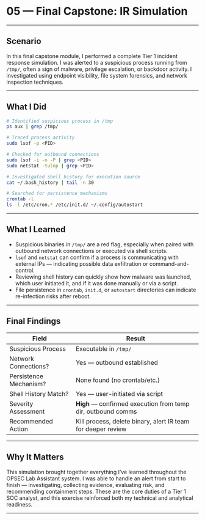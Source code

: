 # 05 — Final Capstone: IR Simulation

---

## Scenario

In this final capstone module, I performed a complete Tier 1 incident response simulation. I was alerted to a suspicious process running from `/tmp/`, often a sign of malware, privilege escalation, or backdoor activity. I investigated using endpoint visibility, file system forensics, and network inspection techniques.

---

## What I Did

```bash
# Identified suspicious process in /tmp
ps aux | grep /tmp/

# Traced process activity
sudo lsof -p <PID>

# Checked for outbound connections
sudo lsof -i -n -P | grep <PID>
sudo netstat -tulnp | grep <PID>

# Investigated shell history for execution source
cat ~/.bash_history | tail -n 30

# Searched for persistence mechanisms
crontab -l
ls -l /etc/cron.* /etc/init.d/ ~/.config/autostart
```

---

## What I Learned

- Suspicious binaries in `/tmp/` are a red flag, especially when paired with outbound network connections or executed via shell scripts.
- `lsof` and `netstat` can confirm if a process is communicating with external IPs — indicating possible data exfiltration or command-and-control.
- Reviewing shell history can quickly show how malware was launched, which user initiated it, and if it was done manually or via a script.
- File persistence in `crontab`, `init.d`, or `autostart` directories can indicate re-infection risks after reboot.

---

## Final Findings

| Field                    | Result                         |
|--------------------------|--------------------------------|
| Suspicious Process       | Executable in `/tmp/`          |
| Network Connections?     | Yes — outbound established     |
| Persistence Mechanism?   | None found (no crontab/etc.)   |
| Shell History Match?     | Yes — user-initiated via script|
| Severity Assessment      | **High** — confirmed execution from temp dir, outbound comms |
| Recommended Action       | Kill process, delete binary, alert IR team for deeper review  |

---

## Why It Matters

This simulation brought together everything I’ve learned throughout the OPSEC Lab Assistant system. I was able to handle an alert from start to finish — investigating, collecting evidence, evaluating risk, and recommending containment steps. These are the core duties of a Tier 1 SOC analyst, and this exercise reinforced both my technical and analytical readiness.

---
